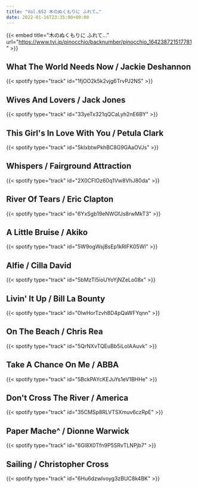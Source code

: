 ```yaml
---
title: "Vol.652 木のぬくもりに ふれて…"
date: 2022-01-16T23:35:00+09:00
---
```


{{< embed title="木のぬくもりに ふれて…" url="https://www.tvi.jp/pinocchio/backnumber/pinocchio_164238721517781" >}}

## What The World Needs Now / Jackie Deshannon
{{< spotify type="track" id="1fjOO2k5k2vjg6TrvPJ2NS" >}}

## Wives And Lovers / Jack Jones
{{< spotify type="track" id="33yeTx321qQCaLyh2nE6BY" >}}

## This Girl's In Love With You / Petula Clark
{{< spotify type="track" id="5kIxbtwPkhBC8G9GAaOVJs" >}}

## Whispers / Fairground Attraction
{{< spotify type="track" id="2X0CFIOz60q1Vw8VhJ80da" >}}

## River Of Tears / Eric Clapton
{{< spotify type="track" id="6YxSgb19eNWGfJs8rwMkT3" >}}

## A Little Bruise / Akiko
{{< spotify type="track" id="5W9ogWsjBsEp1kRIFK05Wl" >}}

## Alfie / Cilla David
{{< spotify type="track" id="5bMzTl5ioUYoYjNZeLo08x" >}}

## Livin' It Up / Bill La Bounty
{{< spotify type="track" id="0lwHorTzvh8D4pQaWFYqnn" >}}

## On The Beach / Chris Rea
{{< spotify type="track" id="5QrNXvTQEuBb5iLoIAAuvk" >}}

## Take A Chance On Me / ABBA
{{< spotify type="track" id="5BckPAYcKEJuYs1eV1BHHe" >}}

## Don't Cross The River / America
{{< spotify type="track" id="35CMSp8RLVTSXmuv6czRpE" >}}

## Paper Mache^ / Dionne Warwick
{{< spotify type="track" id="6Gl8X0Tfn9P5SRvTLNPjb7" >}}

## Sailing / Christopher Cross
{{< spotify type="track" id="6Hu6dzwlvoyg3zBUC8k4BK" >}}
